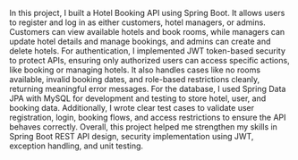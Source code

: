 In this project, I built a Hotel Booking API using Spring Boot.
It allows users to register and log in as either customers, hotel managers, or admins. Customers can view available hotels and book rooms, while managers can update hotel details and manage bookings, and admins can create and delete hotels.
For authentication, I implemented JWT token-based security to protect APIs, ensuring only authorized users can access specific actions, like booking or managing hotels.
It also handles cases like no rooms available, invalid booking dates, and role-based restrictions cleanly, returning meaningful error messages.
For the database, I used Spring Data JPA with MySQL for development and testing to store hotel, user, and booking data.
Additionally, I wrote clear test cases to validate user registration, login, booking flows, and access restrictions to ensure the API behaves correctly.
Overall, this project helped me strengthen my skills in Spring Boot REST API design, security implementation using JWT, exception handling, and unit testing.
